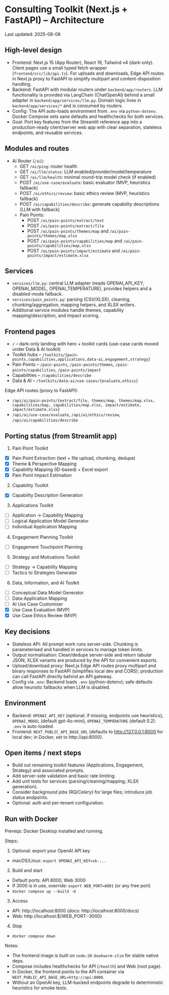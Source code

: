 # Consulting Toolkit (Next.js + FastAPI) – Architecture

Last updated: 2025-08-08

## High-level design

- Frontend: Next.js 15 (App Router), React 19, Tailwind v4 (dark-only). Client pages use a small typed fetch wrapper (`frontend/src/lib/api.ts`). For uploads and downloads, Edge API routes in Next.js proxy to FastAPI to simplify multipart and content-disposition handling.
- Backend: FastAPI with modular routers under `backend/app/routers`. LLM functionality is provided via LangChain (ChatOpenAI) behind a small adapter in `backend/app/services/llm.py`. Domain logic lives in `backend/app/services/*` and is consumed by routers.
- Config: The API auto-loads environment from `.env` via `python-dotenv`. Docker Compose sets sane defaults and healthchecks for both services.
- Goal: Port key features from the Streamlit reference app into a production-ready client/server web app with clear separation, stateless endpoints, and reusable services.

## Modules and routes

- AI Router (`/ai`):
  - GET `/ai/ping`: router health
  - GET `/ai/llm/status`: LLM enabled/provider/model/temperature
  - GET `/ai/llm/health`: minimal round-trip model check (if enabled)
  - POST `/ai/use-case/evaluate`: basic evaluator (MVP, heuristics fallback)
  - POST `/ai/ethics/review`: basic ethics review (MVP, heuristics fallback)
  - POST `/ai/capabilities/describe`: generate capability descriptions (LLM with fallback)
  - Pain Points:
    - POST `/ai/pain-points/extract/text`
    - POST `/ai/pain-points/extract/file`
    - POST `/ai/pain-points/themes/map` and `/ai/pain-points/themes/map.xlsx`
    - POST `/ai/pain-points/capabilities/map` and `/ai/pain-points/capabilities/map.xlsx`
    - POST `/ai/pain-points/impact/estimate` and `/ai/pain-points/impact/estimate.xlsx`

## Services

- `services/llm.py`: central LLM adapter (reads OPENAI_API_KEY, OPENAI_MODEL, OPENAI_TEMPERATURE), provides helpers and a disabled-mode fallback.
- `services/pain_points.py`: parsing (CSV/XLSX), cleaning, chunking/aggregation, mapping helpers, and XLSX writers.
- Additional service modules handle themes, capability mapping/description, and impact scoring.

## Frontend pages

- `/` – dark-only landing with hero + toolkit cards (use-case cards moved under Data & AI toolkit)
- Toolkit hubs – `/toolkits/{pain-points,capabilities,applications,data-ai,engagement,strategy}`
- Pain Points – `/pain-points`, `/pain-points/themes`, `/pain-points/capabilities`, `/pain-points/impact`
- Capabilities – `/capabilities/describe`
- Data & AI – `/toolkits/data-ai/use-cases/{evaluate,ethics}`

Edge API routes (proxy to FastAPI):
- `/api/ai/pain-points/{extract/file, themes/map, themes/map.xlsx, capabilities/map, capabilities/map.xlsx, impact/estimate, impact/estimate.xlsx}`
- `/api/ai/use-case/evaluate`, `/api/ai/ethics/review`, `/api/ai/capabilities/describe`

## Porting status (from Streamlit app)

1) Pain Point Toolkit
- [x] Pain Point Extraction (text + file upload, chunking, dedupe)
- [x] Theme & Perspective Mapping
- [x] Capability Mapping (ID-based) + Excel export
- [x] Pain Point Impact Estimation

2) Capability Toolkit
- [x] Capability Description Generation

3) Applications Toolkit
- [ ] Application → Capability Mapping
- [ ] Logical Application Model Generator
- [ ] Individual Application Mapping

4) Engagement Planning Toolkit
- [ ] Engagement Touchpoint Planning

5) Strategy and Motivations Toolkit
- [ ] Strategy → Capability Mapping
- [ ] Tactics to Strategies Generator

6) Data, Information, and AI Toolkit
- [ ] Conceptual Data Model Generator
- [ ] Data-Application Mapping
- [ ] AI Use Case Customiser
- [x] Use Case Evaluation (MVP)
- [x] Use Case Ethics Review (MVP)

## Key decisions

- Stateless API: All prompt work runs server-side. Chunking is parameterised and handled in services to manage token limits.
- Output normalisation: Clean/dedupe server-side and return tabular JSON; XLSX variants are produced by the API for convenient exports.
- Upload/download proxy: Next.js Edge API routes proxy multipart and binary responses to FastAPI (simplifies local dev and CORS); production can call FastAPI directly behind an API gateway.
- Config via `.env`: Backend loads `.env` (python-dotenv); safe defaults allow heuristic fallbacks when LLM is disabled.

## Environment

- Backend: `OPENAI_API_KEY` (optional; if missing, endpoints use heuristics), `OPENAI_MODEL` (default gpt-4o-mini), `OPENAI_TEMPERATURE` (default 0.2). `.env` is auto-loaded.
- Frontend: `NEXT_PUBLIC_API_BASE_URL` (defaults to http://127.0.0.1:8000 for local dev; in Docker, set to http://api:8000).

## Open items / next steps

- Build out remaining toolkit features (Applications, Engagement, Strategy) and associated prompts.
- Add server-side validation and basic rate limiting.
- Add unit tests for services (parsing/cleaning/mapping; XLSX generation).
- Consider background jobs (RQ/Celery) for large files; introduce job status endpoints.
- Optional: auth and per-tenant configuration.

## Run with Docker

Prereqs: Docker Desktop installed and running.

Steps:
1) Optional: export your OpenAI API key
  - macOS/Linux: `export OPENAI_API_KEY=sk-...`
2) Build and start
  - Default ports: API 8000, Web 3000
  - If 3000 is in use, override: `export WEB_PORT=8001` (or any free port)
  - `docker compose up --build -d`
3) Access
  - API: http://localhost:8000 (docs: http://localhost:8000/docs)
  - Web: http://localhost:${WEB_PORT:-3000}
4) Stop
  - `docker compose down`

Notes:
- The frontend image is built on `node:20-bookworm-slim` for stable native deps.
- Compose includes healthchecks for API (`/health`) and Web (root page).
- In Docker, the frontend points to the API container via `NEXT_PUBLIC_API_BASE_URL=http://api:8000`.
- Without an OpenAI key, LLM-backed endpoints degrade to deterministic heuristics for smoke tests.
